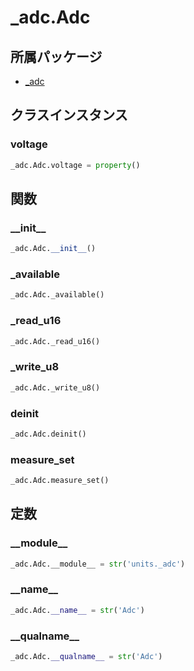 # _adc.Adc

## 所属パッケージ
- [_adc](../../module/_adc)

## クラスインスタンス

### voltage
```python
_adc.Adc.voltage = property()
```

## 関数

### \_\_init\_\_
```python
_adc.Adc.__init__()
```

### \_available
```python
_adc.Adc._available()
```

### \_read\_u16
```python
_adc.Adc._read_u16()
```

### \_write\_u8
```python
_adc.Adc._write_u8()
```

### deinit
```python
_adc.Adc.deinit()
```

### measure\_set
```python
_adc.Adc.measure_set()
```

## 定数

### \_\_module\_\_
```python
_adc.Adc.__module__ = str('units._adc')
```

### \_\_name\_\_
```python
_adc.Adc.__name__ = str('Adc')
```

### \_\_qualname\_\_
```python
_adc.Adc.__qualname__ = str('Adc')
```

